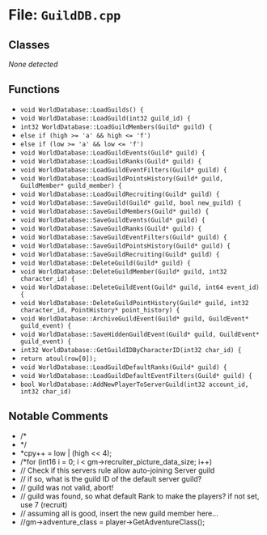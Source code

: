 # File: `GuildDB.cpp`

## Classes

_None detected_

## Functions

- `void WorldDatabase::LoadGuilds() {`
- `void WorldDatabase::LoadGuild(int32 guild_id) {`
- `int32 WorldDatabase::LoadGuildMembers(Guild* guild) {`
- `else if (high >= 'a' && high <= 'f')`
- `else if (low >= 'a' && low <= 'f')`
- `void WorldDatabase::LoadGuildEvents(Guild* guild) {`
- `void WorldDatabase::LoadGuildRanks(Guild* guild) {`
- `void WorldDatabase::LoadGuildEventFilters(Guild* guild) {`
- `void WorldDatabase::LoadGuildPointsHistory(Guild* guild, GuildMember* guild_member) {`
- `void WorldDatabase::LoadGuildRecruiting(Guild* guild) {`
- `void WorldDatabase::SaveGuild(Guild* guild, bool new_guild) {`
- `void WorldDatabase::SaveGuildMembers(Guild* guild) {`
- `void WorldDatabase::SaveGuildEvents(Guild* guild) {`
- `void WorldDatabase::SaveGuildRanks(Guild* guild) {`
- `void WorldDatabase::SaveGuildEventFilters(Guild* guild) {`
- `void WorldDatabase::SaveGuildPointsHistory(Guild* guild) {`
- `void WorldDatabase::SaveGuildRecruiting(Guild* guild) {`
- `void WorldDatabase::DeleteGuild(Guild* guild) {`
- `void WorldDatabase::DeleteGuildMember(Guild* guild, int32 character_id) {`
- `void WorldDatabase::DeleteGuildEvent(Guild* guild, int64 event_id) {`
- `void WorldDatabase::DeleteGuildPointHistory(Guild* guild, int32 character_id, PointHistory* point_history) {`
- `void WorldDatabase::ArchiveGuildEvent(Guild* guild, GuildEvent* guild_event) {`
- `void WorldDatabase::SaveHiddenGuildEvent(Guild* guild, GuildEvent* guild_event) {`
- `int32 WorldDatabase::GetGuildIDByCharacterID(int32 char_id) {`
- `return atoul(row[0]);`
- `void WorldDatabase::LoadGuildDefaultRanks(Guild* guild) {`
- `void WorldDatabase::LoadGuildDefaultEventFilters(Guild* guild) {`
- `bool WorldDatabase::AddNewPlayerToServerGuild(int32 account_id, int32 char_id)`

## Notable Comments

- /*
- */
- *cpy++ = low | (high << 4);
- /*for (int16 i = 0; i < gm->recruiter_picture_data_size; i++)
- // Check if this servers rule allow auto-joining Server guild
- // if so, what is the guild ID of the default server guild?
- // guild was not valid, abort!
- // guild was found, so what default Rank to make the players? if not set, use 7 (recruit)
- // assuming all is good, insert the new guild member here...
- //gm->adventure_class = player->GetAdventureClass();
